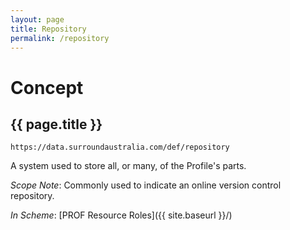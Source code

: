 ```yaml
---
layout: page
title: Repository
permalink: /repository
---
```

# Concept

## {{ page.title }}

`https://data.surroundaustralia.com/def/repository`

A system used to store all, or many, of the Profile's parts.

_Scope Note_: Commonly used to indicate an online version control repository.

_In Scheme_: [PROF Resource Roles]({{ site.baseurl }}/)
